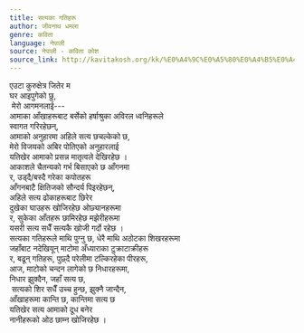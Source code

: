 ```yaml
---
title: सत्यका गतिहरू
author: जीवनाथ धमला
genre: कविता
language: नेपाली
source: नेपाली - कविता कोश
source_link: http://kavitakosh.org/kk/%E0%A4%9C%E0%A5%80%E0%A4%B5%E0%A4%A8%E0%A4%BE%E0%A4%A5_%E0%A4%A7%E0%A4%AE%E0%A4%B2%E0%A4%BE
---
```


एउटा कुरुक्षेत्र जितेर म  
घर आइपुगेको छु,  
 मेरो आगमनलाई---  
आमाका आँखाहरूबाट बर्सेको हर्षाश्रुका अविरल ध्वनिहरूले  
स्वागत गरिरहेछन्,  
आमाको अनुहारमा अहिले सत्य छचल्केको छ,  
मेरो विजयको अबिर पोतिएको अनुहारलाई  
यतिखेर आमाको प्रसन्न मातृत्वले देखिरहेछ ।  
आकाशले चैतन्यको गर्भ बिसाएको छ आँगनमा  
र, उड्दै/बस्दै गरेका कपोतहरू  
आँगनबाटै क्षितिजको सौन्दर्य पिइरहेछन्,  
अहिले सत्य ढोकाहरूबाट छिरेर  
दुखेका घाउहरू खोजिरहेछ ओछ्यानहरूमा  
र, सुकेका आँतहरू छामिरहेछ मझेरीहरूमा  
यसरी सत्य सधैँ सत्यकै खोजी गर्दो रहेछ ।  
सत्यका गतिहरूले माथि पुग्नु छ, धेरै माथि अठोटका शिखरहरूमा  
जहाँबाट नदेखियून् माटोमा अँध्याराका टुक्राटाक्रीहरू  
र, बढून् गतिहरू, पुछ्दै परेलीमा टल्किरहेका पीरहरू,  
आज, माटोको चन्दन लागेको छ निधारहरूमा,  
निधार झुक्दैन, जहाँ सत्य छ,  
 सत्यको शिर सधैँ उच्च हुन्छ, झुक्नै जान्दैन,  
आँखाहरूमा कान्ति छ, कान्तिमा सत्य छ  
यतिखेर सत्य आमाको दूध बनेर  
नानीहरूको ओठ छाम्न खोजिरहेछ ।
